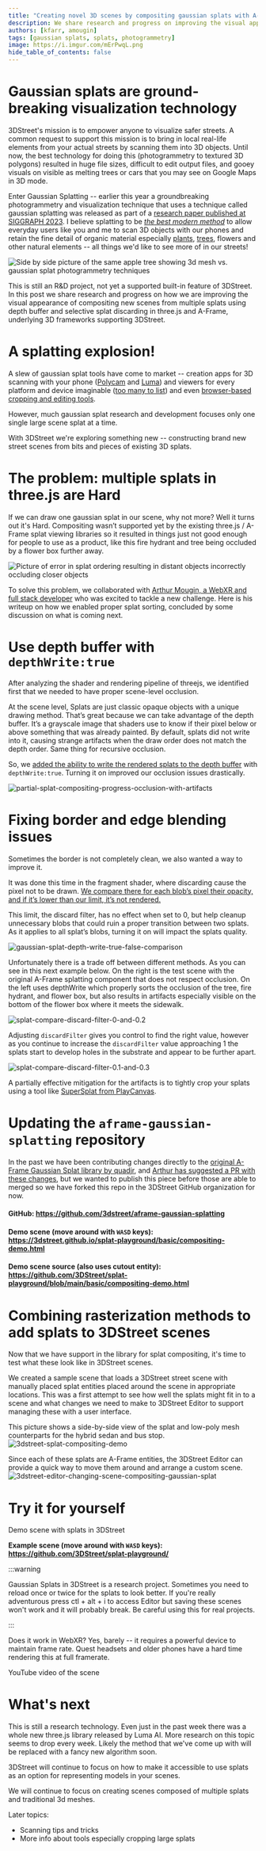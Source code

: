 ```yaml
---
title: "Creating novel 3D scenes by compositing gaussian splats with A-Frame and three.js"
description: We share research and progress on improving the visual appearance of compositing new scenes from multiple splats using depth buffer and selective splat discarding. 
authors: [kfarr, amougin]
tags: [gaussian splats, splats, photogrammetry]
image: https://i.imgur.com/mErPwqL.png
hide_table_of_contents: false
---
```


# Gaussian splats are ground-breaking visualization technology

3DStreet's mission is to empower anyone to visualize safer streets. A common request to support this mission is to bring in local real-life elements from your actual streets by scanning them into 3D objects. Until now, the best technology for doing this (photogrammetry to textured 3D polygons) resulted in huge file sizes, difficult to edit output files, and gooey visuals on visible as melting trees or cars that you may see on Google Maps in 3D mode.

Enter Gaussian Splatting -- earlier this year a groundbreaking photogrammetry and visualization technique that uses a technique called gaussian splatting was released as part of a [research paper published at SIGGRAPH 2023](https://repo-sam.inria.fr/fungraph/3d-gaussian-splatting/). I believe splatting to be *[the best modern method](https://www.youtube.com/watch?v=HVv_IQKlafQ)* to allow everyday users like you and me to scan 3D objects with our phones and retain the fine detail of organic material especially [plants](https://www.youtube.com/watch?v=lowscL9YIjM), [trees](https://www.youtube.com/watch?v=hr7P8_z0PSk), flowers and other natural elements -- all things we'd like to see more of in our streets! 

![Side by side picture of the same apple tree showing 3d mesh vs. gaussian splat photogrammetry techniques](./splat-blog/3d-mesh-vs-splat.jpg)

This is still an R&D project, not yet a supported built-in feature of 3DStreet. In this post we share research and progress on how we are improving the visual appearance of compositing new scenes from multiple splats using depth buffer and selective splat discarding in three.js and A-Frame, underlying 3D frameworks supporting 3DStreet.

<!-- truncate -->

# A splatting explosion!
A slew of gaussian splat tools have come to market -- creation apps for 3D scanning with your phone ([Polycam](https://poly.cam/) and [Luma](https://lumalabs.ai/)) and viewers for every platform and device imaginable ([too many to list](https://github.com/tomiwaAdey/awesome-gaussian-splatting?tab=readme-ov-file#rendering-and-visualisation-tools)) and even [browser-based cropping and editing tools](https://playcanvas.com/super-splat).

However, much gaussian splat research and development focuses only one single large scene splat at a time.

With 3DStreet we're exploring something new -- constructing brand new street scenes from bits and pieces of existing 3D splats.

# The problem: multiple splats in three.js are Hard
If we can draw one gaussian splat in our scene, why not more? Well it turns out it's Hard. Compositing wasn’t supported yet by the existing three.js / A-Frame splat viewing libraries so it resulted in things just not good enough for people to use as a product, like this fire hydrant and tree being occluded by a flower box further away.

![Picture of error in splat ordering resulting in distant objects incorrectly occluding closer objects](./splat-blog/splat-render-order-error.jpg)

To solve this problem, we collaborated with [Arthur Mougin, a WebXR and full stack developer](https://arthurmoug.in/) who was excited to tackle a new challenge. Here is his writeup on how we enabled proper splat sorting, concluded by some discussion on what is coming next.

# Use depth buffer with `depthWrite:true`
After analyzing the shader and rendering pipeline of threejs, we identified first that we needed to have proper scene-level occlusion.

At the scene level, Splats are just classic opaque objects with a unique drawing method. That’s great because we can take advantage of the depth buffer. It’s a grayscale image that shaders use to know if their pixel below or above something that was already painted. By default, splats did not write into it, causing strange artifacts when the draw order does not match the depth order. Same thing for recursive occlusion. 

So, we [added the ability to write the rendered splats to the depth buffer](https://github.com/3DStreet/aframe-gaussian-splatting/pull/1/commits/dfa56ea471749e4864bfdedfcdd9c7c4aac9a656) with `depthWrite:true`. Turning it on improved our occlusion issues drastically. 

![partial-splat-compositing-progress-occlusion-with-artifacts](./splat-blog/partial-splat-compositing-progress-occlusion-with-artifacts.jpg)

# Fixing border and edge blending issues
Sometimes the border is not completely clean, we also wanted a way to improve it. 

It was done this time in the fragment shader, where discarding cause the pixel not to be drawn. [We compare there for each blob’s pixel their opacity, and if it’s lower than our limit, it’s not rendered.](https://github.com/3DStreet/aframe-gaussian-splatting/pull/1/commits/00d11e42f41a2adea824008ad81283001192176a)

This limit, the discard filter, has no effect when set to 0, but help cleanup unnecessary blobs that could ruin a proper transition between two splats. As it applies to all splat’s blobs, turning it on will impact the splats quality.

![gaussian-splat-depth-write-true-false-comparison](./splat-blog/gaussian-splat-depth-write-true-false-comparison.jpg)

Unfortunately there is a trade off between different methods. As you can see in this next example below. On the right is the test scene with the original A-Frame splatting component that does not respect occlusion. On the left uses depthWrite which properly sorts the occlusion of the tree, fire hydrant, and flower box, but also results in artifacts especially visible on the bottom of the flower box where it meets the sidewalk.

![splat-compare-discard-filter-0-and-0.2](./splat-blog/splat-compare-discard-filter-0-and-0.2.jpg)

Adjusting `discardFilter` gives you control to find the right value, however as you continue to increase the `discardFilter` value approaching 1 the splats start to develop holes in the substrate and appear to be further apart.  

![splat-compare-discard-filter-0.1-and-0.3](./splat-blog/splat-compare-discard-filter-0.1-and-0.3.jpg)

A partially effective mitigation for the artifacts is to tightly crop your splats using a tool like [SuperSplat from PlayCanvas](https://playcanvas.com/super-splat).

# Updating the `aframe-gaussian-splatting` repository
In the past we have been contributing changes directly to the [original A-Frame Gaussian Splat library by quadjr](https://github.com/quadjr/aframe-gaussian-splatting), and [Arthur has suggested a PR with these changes](https://github.com/quadjr/aframe-gaussian-splatting/pull/25), but we wanted to publish this piece before those are able to merged so we have forked this repo in the 3DStreet GitHub organization for now.

#### GitHub: https://github.com/3dstreet/aframe-gaussian-splatting

#### Demo scene (move around with `WASD` keys): https://3dstreet.github.io/splat-playground/basic/compositing-demo.html

#### Demo scene source (also uses cutout entity): https://github.com/3DStreet/splat-playground/blob/main/basic/compositing-demo.html 

# Combining rasterization methods to add splats to 3DStreet scenes
Now that we have support in the library for splat compositing, it's time to test what these look like in 3DStreet scenes.

We created a sample scene that loads a 3DStreet street scene with manually placed splat entities placed around the scene in appropriate locations. This was a first attempt to see how well the splats might fit in to a scene and what changes we need to make to 3DStreet Editor to support managing these with a user interface.

This picture shows a side-by-side view of the splat and low-poly mesh counterparts for the hybrid sedan and bus stop.
![3dstreet-splat-compositing-demo](./splat-blog/3dstreet-splat-compositing-demo.jpg)

Since each of these splats are A-Frame entities, the 3DStreet Editor can provide a quick way to move them around and arrange a custom scene.
![3dstreet-editor-changing-scene-compositing-gaussian-splat](./splat-blog/3dstreet-editor-changing-scene-compositing-gaussian-splat.jpg)

# Try it for yourself

Demo scene with splats in 3DStreet

__Example scene (move around with `WASD` keys): https://github.com/3DStreet/splat-playground/__

:::warning

Gaussian Splats in 3DStreet is a research project. Sometimes you need to reload once or twice for the splats to look better. If you're really adventurous press ctl + alt + i to access Editor but saving these scenes won't work and it will probably break. Be careful using this for real projects.

:::

Does it work in WebXR? Yes, barely -- it requires a powerful device to maintain frame rate. Quest headsets and older phones have a hard time rendering this at full framerate.

YouTube video of the scene

# What's next
This is still a research technology. Even just in the past week there was a whole new three.js library released by Luma AI. More research on this topic seems to drop every week. Likely the method that we've come up with will be replaced with a fancy new algorithm soon.

3DStreet will continue to focus on how to make it accessible to use splats as an option for representing models in your scenes.

We will continue to focus on creating scenes composed of multiple splats and traditional 3d meshes. 

Later topics:
* Scanning tips and tricks
* More info about tools especially cropping large splats
